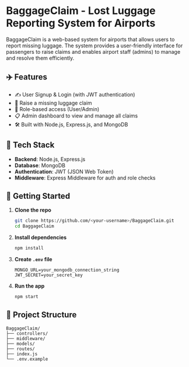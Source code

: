 
# BaggageClaim - Lost Luggage Reporting System for Airports

BaggageClaim is a web-based system for airports that allows users to report missing luggage. The system provides a user-friendly interface for passengers to raise claims and enables airport staff (admins) to manage and resolve them efficiently.

## ✈️ Features

- ✍️ User Signup & Login (with JWT authentication)
- 🧳 Raise a missing luggage claim
- 🔐 Role-based access (User/Admin)
- 📋 Admin dashboard to view and manage all claims
- 🛠️ Built with Node.js, Express.js, and MongoDB

## 🧰 Tech Stack

- **Backend**: Node.js, Express.js
- **Database**: MongoDB
- **Authentication**: JWT (JSON Web Token)
- **Middleware**: Express Middleware for auth and role checks

## 🚀 Getting Started

1. **Clone the repo**
   ```bash
   git clone https://github.com/<your-username>/BaggageClaim.git
   cd BaggageClaim
   ```

2. **Install dependencies**
   ```bash
   npm install
   ```

3. **Create `.env` file**
   ```env
   MONGO_URL=your_mongodb_connection_string
   JWT_SECRET=your_secret_key
   ```

4. **Run the app**
   ```bash
   npm start
   ```

## 📂 Project Structure

```
BaggageClaim/
├── controllers/
├── middleware/
├── models/
├── routes/
├── index.js
└── .env.example
```
